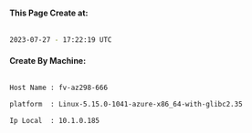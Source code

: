 
   
#### This Page Create at:

```bash

2023-07-27 - 17:22:19 UTC

```

#### Create By Machine:

```bash

Host Name : fv-az298-666

platform  : Linux-5.15.0-1041-azure-x86_64-with-glibc2.35

Ip Local  : 10.1.0.185

```

